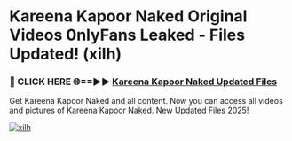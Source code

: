 # Kareena Kapoor Naked Original Videos 0nlyFans Leaked - Files Updated! (xilh)

<h3>🔴 CLICK HERE 🌐==►► <a href="https://tinyurl.com/yckcrads" rel="nofollow">Kareena Kapoor Naked Updated Files</a></h3>

Get Kareena Kapoor Naked and all content. Now you can access all videos and pictures of Kareena Kapoor Naked. New Updated Files 2025!

[![xilh](https://i.imgur.com/hpKpOFt.gif)](https://tinyurl.com/yckcrads)
